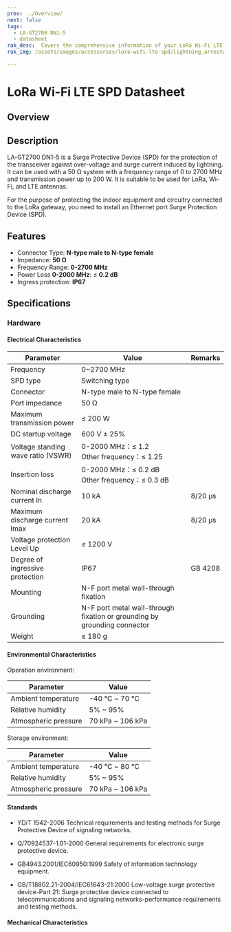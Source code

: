 ```yaml
---
prev: ../Overview/
next: false
tags:
  - LA-GT2700 DN1-5
  - datasheet
rak_desc:  Covers the comprehensive information of your LoRa Wi-Fi LTE SPD to help you in using it. This information includes technical specifications, characteristics, and requirements.
rak_img: /assets/images/accessories/lora-wifi-lte-spd/lightning_arrestor.png

---
```


# LoRa Wi-Fi LTE SPD Datasheet

## Overview

## Description

LA-GT2700 DN1-5 is a Surge Protective Device (SPD) for the protection of the transceiver against over-voltage and surge current induced by lightning. It can be used with a 50&nbsp;Ω system with a frequency range of 0 to 2700&nbsp;MHz and transmission power up to 200&nbsp;W. It is suitable to be used for LoRa, Wi-Fi, and LTE antennas. 

For the purpose of protecting the indoor equipment and circuitry connected to the LoRa gateway, you need to install an Ethernet port Surge Protection Device (SPD).
## Features

- Connector Type: **N-type male to N-type female**
- Impedance: **50&nbsp;Ω**
- Frequency Range: **0-2700&nbsp;MHz**
- Power Loss **0-2000&nbsp;MHz**: ≤ **0.2&nbsp;dB**
- Ingress protection: **IP67**

## Specifications

### Hardware

#### Electrical Characteristics

| Parameter                          | Value                                                                     | Remarks      |
| ---------------------------------- | ------------------------------------------------------------------------- | ------------ |
| Frequency                          | 0~2700&nbsp;MHz                                                           |              |
| SPD type                           | Switching type                                                            |              |
| Connector                          | N-type male to N-type female                                              |              |
| Port impedance                     | 50&nbsp;Ω                                                                 |              |
| Maximum transmission power         | ≤ 200&nbsp;W                                                              |              |
| DC startup voltage                 | 600&nbsp;V ± 25%                                                          |              |
| Voltage standing wave ratio (VSWR) | 0-2000&nbsp;MHz：≤ 1.2<br />Other frequency：≤ 1.25                       |              |
| Insertion loss                     | 0-2000&nbsp;MHz：≤ 0.2&nbsp;dB  <br />Other frequency：≤ 0.3&nbsp;dB      |              |
| Nominal discharge current In       | 10&nbsp;kA                                                                | 8/20&nbsp;µs |
| Maximum discharge current Imax     | 20&nbsp;kA                                                                | 8/20&nbsp;µs |
| Voltage protection Level Up        | ≤ 1200&nbsp;V                                                             |              |
| Degree of ingressive protection    | IP67                                                                      | GB 4208      |
| Mounting                           | N-F port metal wall-through fixation                                      |              |
| Grounding                          | N-F port metal wall-through fixation or grounding  by grounding connector |              |
| Weight                             | ≤ 180&nbsp;g                                                              |              |

#### Environmental Characteristics

Operation environment:

| Parameter            | Value                      |
| -------------------- | -------------------------- |
| Ambient temperature  | -40&nbsp;℃ ~ 70&nbsp;℃     |
| Relative humidity    | 5% ~ 95%                   |
| Atmospheric pressure | 70&nbsp;kPa ~ 106&nbsp;kPa |

Storage environment:

| Parameter            | Value                      |
| -------------------- | -------------------------- |
| Ambient temperature  | -40&nbsp;℃ ~ 80&nbsp;℃     |
| Relative humidity    | 5% ~ 95%                   |
| Atmospheric pressure | 70&nbsp;kPa ~ 106&nbsp;kPa |

#### Standards

- YD/T 1542-2006 Technical requirements and testing methods for Surge Protective Device of signaling networks.

- Q/70924537-1.01-2000 General requirements for electronic surge protective device.

- GB4943.2001/IEC60950:1999 Safety of information technology equipment.

- GB/T18802.21-2004/IEC61643-21:2000 Low-voltage surge protective device-Part 21: Surge protective device connected to telecommunications and signaling networks-performance requirements and testing methods.

#### Mechanical Characteristics

<rk-img
  src="/assets/images/accessories/lora-wifi-lte-spd/1.png"
  width="60%"
  caption="Mechanical Dimensions"
/>

<rk-img
  src="/assets/images/accessories/lora-wifi-lte-spd/2.png"
  width="60%"
  caption="Typical Use"
/>






